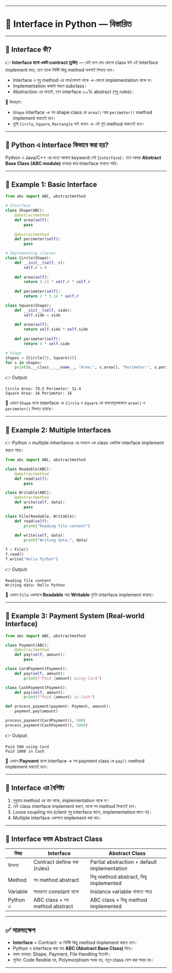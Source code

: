 
---

# 🐍 Interface in Python — বিস্তারিত

---

## 🔹 Interface কী?

👉 **Interface হলো একটা contract (চুক্তি)** — যেটা বলে দেয় কোনো class যদি এই Interface implement করে, তবে তাকে নির্দিষ্ট কিছু method অবশ্যই লিখতে হবে।

* Interface এ শুধু method এর নাম/ঘোষণা থাকে → কোনো implementation থাকে না।
* Implementation কাজটা করবে subclass।
* Abstraction এর মতোই, তবে interface ১০০% abstract (শুধু rules)।

📌 উদাহরণ:

* `Shape` interface → সব shape class কে `area()` আর `perimeter()` method implement করতেই হবে।
* তুমি `Circle`, `Square`, `Rectangle` যাই বানাও → এই দুই method থাকতেই হবে।

---

## 🔹 Python এ Interface কিভাবে করা হয়?

Python এ Java/C++ এর মতো আলাদা keyword নেই (`interface`)।
তবে আমরা **Abstract Base Class (ABC module)** ব্যবহার করে Interface বানাতে পারি।

---

## 📝 Example 1: Basic Interface

```python
from abc import ABC, abstractmethod

# Interface
class Shape(ABC):
    @abstractmethod
    def area(self):
        pass
    
    @abstractmethod
    def perimeter(self):
        pass

# Implementing classes
class Circle(Shape):
    def __init__(self, r):
        self.r = r
    
    def area(self):
        return 3.14 * self.r * self.r
    
    def perimeter(self):
        return 2 * 3.14 * self.r

class Square(Shape):
    def __init__(self, side):
        self.side = side
    
    def area(self):
        return self.side * self.side
    
    def perimeter(self):
        return 4 * self.side

# Usage
shapes = [Circle(5), Square(4)]
for s in shapes:
    print(s.__class__.__name__, "Area:", s.area(), "Perimeter:", s.perimeter())
```

👉 Output:

```
Circle Area: 78.5 Perimeter: 31.4
Square Area: 16 Perimeter: 16
```

🔹 এখানে `Shape` হলো interface → `Circle` ও `Square` কে বাধ্যতামূলকভাবে `area()` ও `perimeter()` লিখতে হয়েছে।

---

## 📝 Example 2: Multiple Interfaces

👉 Python এ multiple inheritance এর মাধ্যমে এক class একাধিক interface implement করতে পারে।

```python
from abc import ABC, abstractmethod

class Readable(ABC):
    @abstractmethod
    def read(self):
        pass

class Writable(ABC):
    @abstractmethod
    def write(self, data):
        pass

class File(Readable, Writable):
    def read(self):
        print("Reading file content")
    
    def write(self, data):
        print("Writing data:", data)

f = File()
f.read()
f.write("Hello Python")
```

👉 Output:

```
Reading file content
Writing data: Hello Python
```

🔹 এখানে `File` একসাথে **Readable** আর **Writable** দুইটা interface implement করেছে।

---

## 📝 Example 3: Payment System (Real-world Interface)

```python
from abc import ABC, abstractmethod

class Payment(ABC):
    @abstractmethod
    def pay(self, amount):
        pass

class CardPayment(Payment):
    def pay(self, amount):
        print(f"Paid {amount} using Card")

class CashPayment(Payment):
    def pay(self, amount):
        print(f"Paid {amount} in Cash")

def process_payment(payment: Payment, amount):
    payment.pay(amount)

process_payment(CardPayment(), 500)
process_payment(CashPayment(), 1000)
```

👉 Output:

```
Paid 500 using Card
Paid 1000 in Cash
```

🔹 এখানে **Payment** হলো interface → সব payment class কে `pay()` method implement করতেই হবে।

---

## 🔹 Interface এর বৈশিষ্ট্য

1. শুধুমাত্র method এর নাম থাকে, implementation থাকে না।
2. যেই class interface implement করবে, তাকে সব method লিখতেই হবে।
3. Loose coupling করে (client শুধু interface জানে, implementation জানে না)।
4. Multiple interface একসাথে implement করা যায়।

---

## 🔹 Interface বনাম Abstract Class

| বিষয়     | Interface                      | Abstract Class                               |
| -------- | ------------------------------ | -------------------------------------------- |
| উদ্দেশ্য | Contract define করা (rules)    | Partial abstraction + default implementation |
| Method   | সব method abstract             | কিছু method abstract, কিছু implemented       |
| Variable | সাধারণত constant থাকে          | Instance variable থাকতে পারে                 |
| Python এ | ABC class + সব method abstract | ABC class + কিছু method implemented          |

---

## ✅ সারসংক্ষেপ

* **Interface** = Contract → নির্দিষ্ট কিছু method implement করতে হবে।
* Python এ interface করা যায় **ABC (Abstract Base Class)** দিয়ে।
* বাস্তব ব্যবহার: Shape, Payment, File Handling ইত্যাদি।
* সুবিধা: Code flexible হয়, Polymorphism সহজ হয়, নতুন class যোগ করা সহজ হয়।

---
